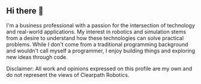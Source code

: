 ## Hi there 👋

I'm a business professional with a passion for the intersection of technology and real-world applications. My interest in robotics and simulation stems from a desire to understand how these technologies can solve practical problems. While I don't come from a traditional programming background and wouldn't call myself a programmer, I enjoy building things and exploring new ideas through code.

Disclaimer: All work and opinions expressed on this profile are my own and do not represent the views of Clearpath Robotics.

<!--
**nvanheyst/nvanheyst** is a ✨ _special_ ✨ repository because its `README.md` (this file) appears on your GitHub profile.

Here are some ideas to get you started:

- 🔭 I’m currently working on ...
- 🌱 I’m currently learning ...
- 👯 I’m looking to collaborate on ...
- 🤔 I’m looking for help with ...
- 💬 Ask me about ...
- 📫 How to reach me: ...
- 😄 Pronouns: ...
- ⚡ Fun fact: ...
-->
